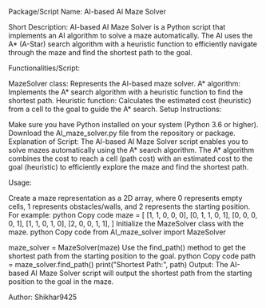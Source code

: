 Package/Script Name: AI-based AI Maze Solver

Short Description: AI-based AI Maze Solver is a Python script that implements an AI algorithm to solve a maze automatically. The AI uses the A* (A-Star) search algorithm with a heuristic function to efficiently navigate through the maze and find the shortest path to the goal.

Functionalities/Script:

MazeSolver class: Represents the AI-based maze solver.
A* algorithm: Implements the A* search algorithm with a heuristic function to find the shortest path.
Heuristic function: Calculates the estimated cost (heuristic) from a cell to the goal to guide the A* search.
Setup Instructions:

Make sure you have Python installed on your system (Python 3.6 or higher).
Download the AI_maze_solver.py file from the repository or package.
Explanation of Script:
The AI-based AI Maze Solver script enables you to solve mazes automatically using the A* search algorithm. The A* algorithm combines the cost to reach a cell (path cost) with an estimated cost to the goal (heuristic) to efficiently explore the maze and find the shortest path.

Usage:

Create a maze representation as a 2D array, where 0 represents empty cells, 1 represents obstacles/walls, and 2 represents the starting position. For example:
python
Copy code
maze = [
    [1, 1, 0, 0, 0],
    [0, 1, 1, 0, 1],
    [0, 0, 0, 0, 1],
    [1, 1, 0, 1, 0],
    [2, 0, 0, 1, 1],
]
Initialize the MazeSolver class with the maze.
python
Copy code
from AI_maze_solver import MazeSolver

maze_solver = MazeSolver(maze)
Use the find_path() method to get the shortest path from the starting position to the goal.
python
Copy code
path = maze_solver.find_path()
print("Shortest Path:", path)
Output:
The AI-based AI Maze Solver script will output the shortest path from the starting position to the goal in the maze.

Author:
Shikhar9425
